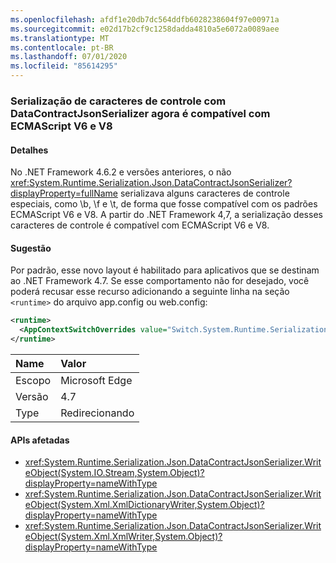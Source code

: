 ```yaml
---
ms.openlocfilehash: afdf1e20db7dc564ddfb6028238604f97e00971a
ms.sourcegitcommit: e02d17b2cf9c1258dadda4810a5e6072a0089aee
ms.translationtype: MT
ms.contentlocale: pt-BR
ms.lasthandoff: 07/01/2020
ms.locfileid: "85614295"
---
```

### <a name="serialization-of-control-characters-with-datacontractjsonserializer-is-now-compatible-with-ecmascript-v6-and-v8"></a>Serialização de caracteres de controle com DataContractJsonSerializer agora é compatível com ECMAScript V6 e V8

#### <a name="details"></a>Detalhes

No .NET Framework 4.6.2 e versões anteriores, o não <xref:System.Runtime.Serialization.Json.DataContractJsonSerializer?displayProperty=fullName> serializava alguns caracteres de controle especiais, como \b, \f e \t, de forma que fosse compatível com os padrões ECMAScript V6 e V8. A partir do .NET Framework 4,7, a serialização desses caracteres de controle é compatível com ECMAScript V6 e V8.

#### <a name="suggestion"></a>Sugestão

Por padrão, esse novo layout é habilitado para aplicativos que se destinam ao .NET Framework 4.7. Se esse comportamento não for desejado, você poderá recusar esse recurso adicionando a seguinte linha na seção `<runtime>` do arquivo app.config ou web.config:

```xml
<runtime>
  <AppContextSwitchOverrides value="Switch.System.Runtime.Serialization.DoNotUseECMAScriptV6EscapeControlCharacter=false" />
</runtime>
```

| Name    | Valor       |
|:--------|:------------|
| Escopo   | Microsoft Edge        |
| Versão | 4.7         |
| Type    | Redirecionando |

#### <a name="affected-apis"></a>APIs afetadas

- <xref:System.Runtime.Serialization.Json.DataContractJsonSerializer.WriteObject(System.IO.Stream,System.Object)?displayProperty=nameWithType>
- <xref:System.Runtime.Serialization.Json.DataContractJsonSerializer.WriteObject(System.Xml.XmlDictionaryWriter,System.Object)?displayProperty=nameWithType>
- <xref:System.Runtime.Serialization.Json.DataContractJsonSerializer.WriteObject(System.Xml.XmlWriter,System.Object)?displayProperty=nameWithType>
